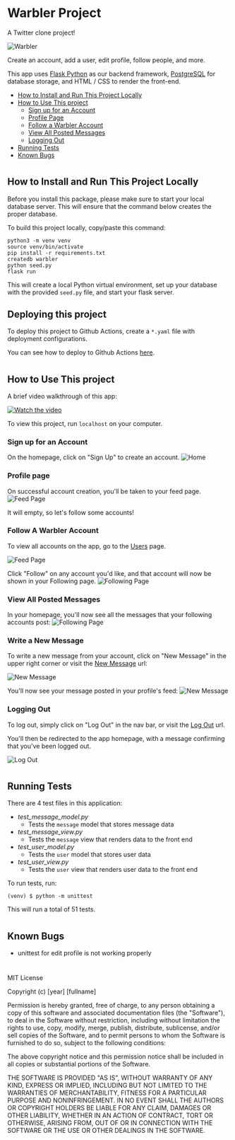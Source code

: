 # Warbler Project

A Twitter clone project!

![Warbler](./static/images/warbler.png)

Create an account, add a user, edit profile, follow people, and more.

This app uses [Flask Python](https://flask.palletsprojects.com/) as our backend framework, [PostgreSQL](https://www.postgresql.org/) for database storage, and HTML / CSS to render the front-end.

-   [How to Install and Run This Project Locally](#how-to-install-and-run-this-project-locally)
-   [How to Use This project](#how-to-use-this-project)
    -   [Sign up for an Account](#sign-up-for-an-account)
    -   [Profile Page](#profile-page)
    -   [Follow a Warbler Account](#follow-a-warbler-account)
    -   [View All Posted Messages](#view-all-posted-messages)
    -   [Logging Out](#logging-out)
-   [Running Tests](#running-tests)
-   [Known Bugs](#known-bugs)

#

## How to Install and Run This Project Locally

Before you install this package, please make sure to start your local database server. This will ensure that the command below creates the proper database.

To build this project locally, copy/paste this command:

```console
python3 -m venv venv
source venv/bin/activate
pip install -r requirements.txt
createdb warbler
python seed.py
flask run
```

This will create a local Python virtual environment, set up your database with the provided `seed.py` file, and start your flask server.

## Deploying this project
To deploy this project to Github Actions, create a `*.yaml` file with deployment configurations.

You can see how to deploy to Github Actions [here](https://docs.github.com/en/actions/using-workflows/workflow-syntax-for-github-actions).

#

## How to Use This project

A brief video walkthrough of this app:

[![Watch the video](https://user-images.githubusercontent.com/20695616/174462366-fb45a26f-fb18-4a2b-841f-5c6a41b5f48e.png)](https://user-images.githubusercontent.com/20695616/174462301-f0b4c818-b06c-41bb-8294-b8996f7466b7.mp4)


To view this project, run `localhost` on your computer.

### Sign up for an Account

On the homepage, click on "Sign Up" to create an account.
![Home](./static/images/homepage.png)

### Profile page

On successful account creation, you'll be taken to your feed page.
![Feed Page](./static/images/feed_page.png)

It will empty, so let's follow some accounts!

### Follow A Warbler Account

To view all accounts on the app, go to the [Users](https://localhost:5000/users) page.

![Feed Page](./static/images/all_users.png)

Click "Follow" on any account you'd like, and that account will now be shown in your Following page.
![Following Page](./static/images/following_page.png)

### View All Posted Messages

In your homepage, you'll now see all the messages that your following accounts post:
![Following Page](./static/images/feed.png)

### Write a New Message

To write a new message from your account, click on "New Message" in the upper right corner or visit the [New Message](http://localhost:5000/messages/new) url:

![New Message](./static/images/new_message.png)

You'll now see your message posted in your profile's feed:
![New Message](./static/images/new_message_page.png)

### Logging Out

To log out, simply click on "Log Out" in the nav bar, or visit the [Log Out](https://localhost:5000/logout) url.

You'll then be redirected to the app homepage, with a message confirming that you've been logged out.

![Log Out](./static/images/logout.png)

#

## Running Tests

There are 4 test files in this application:

-   _test_message_model.py_
    -   Tests the `message` model that stores message data
-   _test_message_view.py_
    -   Tests the `message` view that renders data to the front end
-   _test_user_model.py_
    -   Tests the `user` model that stores user data
-   _test_user_view.py_
    -   Tests the `user` view that renders user data to the front end

To run tests, run:

```console
(venv) $ python -m unittest
```

This will run a total of 51 tests.

#

## Known Bugs

-   unittest for edit profile is not working properly

#

MIT License

Copyright (c) [year] [fullname]

Permission is hereby granted, free of charge, to any person obtaining a copy
of this software and associated documentation files (the "Software"), to deal
in the Software without restriction, including without limitation the rights
to use, copy, modify, merge, publish, distribute, sublicense, and/or sell
copies of the Software, and to permit persons to whom the Software is
furnished to do so, subject to the following conditions:

The above copyright notice and this permission notice shall be included in all
copies or substantial portions of the Software.

THE SOFTWARE IS PROVIDED "AS IS", WITHOUT WARRANTY OF ANY KIND, EXPRESS OR
IMPLIED, INCLUDING BUT NOT LIMITED TO THE WARRANTIES OF MERCHANTABILITY,
FITNESS FOR A PARTICULAR PURPOSE AND NONINFRINGEMENT. IN NO EVENT SHALL THE
AUTHORS OR COPYRIGHT HOLDERS BE LIABLE FOR ANY CLAIM, DAMAGES OR OTHER
LIABILITY, WHETHER IN AN ACTION OF CONTRACT, TORT OR OTHERWISE, ARISING FROM,
OUT OF OR IN CONNECTION WITH THE SOFTWARE OR THE USE OR OTHER DEALINGS IN THE
SOFTWARE.
